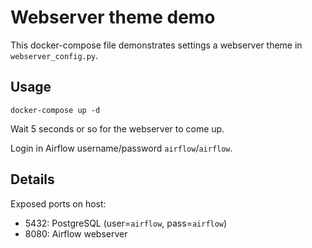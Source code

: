 # Webserver theme demo

This docker-compose file demonstrates settings a webserver theme in `webserver_config.py`.

## Usage

```
docker-compose up -d
```

Wait 5 seconds or so for the webserver to come up.

Login in Airflow username/password `airflow`/`airflow`.

## Details

Exposed ports on host:

- 5432: PostgreSQL (user=`airflow`, pass=`airflow`)
- 8080: Airflow webserver

